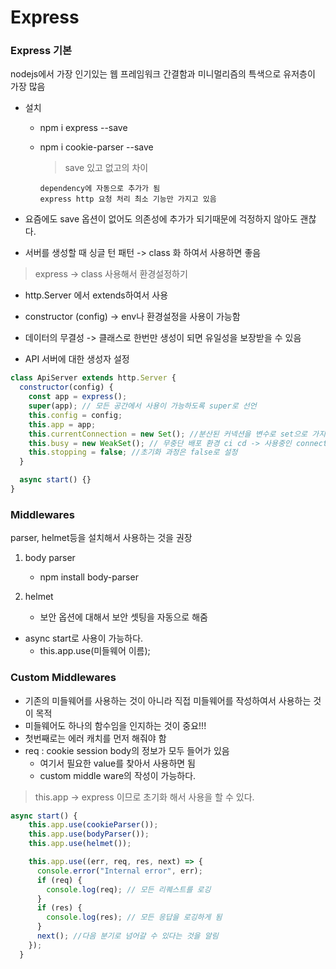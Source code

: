 # Express

### Express 기본

nodejs에서 가장 인기있는 웹 프레임워크
간결함과 미니멀리즘의 특색으로 유저층이 가장 많음

- 설치

  - npm i express --save
  - npm i cookie-parser --save

    > save 있고 없고의 차이

        dependency에 자동으로 추가가 됨
        express http 요청 처리 최소 기능만 가지고 있음

- 요즘에도 save 옵션이 없어도 의존성에 추가가 되기때문에 걱정하지 않아도 괜찮다.

- 서버를 생성할 때 싱글 턴 패턴 -> class 화 하여서 사용하면 좋음

> express -> class 사용해서 환경설정하기

- http.Server 에서 extends하여서 사용
- constructor (config) -> env나 환경설정을 사용이 가능함

- 데이터의 무결성 -> 클래스로 한번만 생성이 되면 유일성을 보장받을 수 있음

- API 서버에 대한 생성자 설정

```javascript
class ApiServer extends http.Server {
  constructor(config) {
    const app = express();
    super(app); // 모든 공간에서 사용이 가능하도록 super로 선언
    this.config = config;
    this.app = app;
    this.currentConnection = new Set(); //분산된 커넥션을 변수로 set으로 가지게 됨
    this.busy = new WeakSet(); // 무중단 배포 환경 ci cd -> 사용중인 connection
    this.stopping = false; //초기화 과정은 false로 설정
  }

  async start() {}
}
```

### Middlewares

parser, helmet등을 설치해서 사용하는 것을 권장

1. body parser

   - npm install body-parser

2. helmet
   - 보안 옵션에 대해서 보안 셋팅을 자동으로 해줌

- async start로 사용이 가능하다.
  - this.app.use(미들웨어 이름);

### Custom Middlewares

- 기존의 미들웨어를 사용하는 것이 아니라 직접 미들웨어를 작성하여서 사용하는 것이 목적
- 미들웨어도 하나의 함수임을 인지하는 것이 중요!!!
- 첫번째로는 에러 캐치를 먼저 해줘야 함
- req : cookie session body의 정보가 모두 들어가 있음
  - 여기서 필요한 value를 찾아서 사용하면 됨
  - custom middle ware의 작성이 가능하다.

> this.app -> express 이므로 초기화 해서 사용을 할 수 있다.

```javascript
async start() {
    this.app.use(cookieParser());
    this.app.use(bodyParser());
    this.app.use(helmet());

    this.app.use((err, req, res, next) => {
      console.error("Internal error", err);
      if (req) {
        console.log(req); // 모든 리퀘스트를 로깅
      }
      if (res) {
        console.log(res); // 모든 응답을 로깅하게 됨
      }
      next(); //다음 분기로 넘어갈 수 있다는 것을 알림
    });
  }
```

